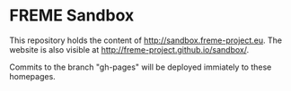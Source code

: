 # FREME Sandbox

This repository holds the content of http://sandbox.freme-project.eu. The website is also visible at 
http://freme-project.github.io/sandbox/.

Commits to the branch "gh-pages" will be deployed immiately to these homepages.
